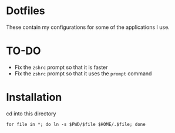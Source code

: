 Dotfiles
=======
These contain my configurations for some of the applications I use.

TO-DO
=====
- Fix the `zshrc` prompt so that it is faster
- Fix the `zshrc` prompt so that it uses the `prompt` command

Installation
============
cd into this directory
```
for file in *; do ln -s $PWD/$file $HOME/.$file; done
```

